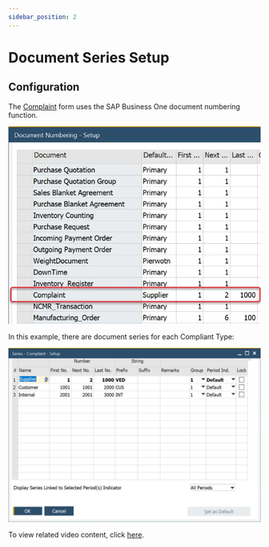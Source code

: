 ```yaml
---
sidebar_position: 2
---
```


# Document Series Setup

## Configuration

The [Complaint](complaint.md) form uses the SAP Business One document numbering function.

![Complaint Document Numbering](./media/document-series-setup/complaint-document-numbering.webp)

In this example, there are document series for each Compliant Type:

![Complaint Series Setup](./media/document-series-setup/complaint-series-setup.webp)

To view related video content, click [here](https://www.youtube.com/watch?v=qmcf-uwU_Ok).